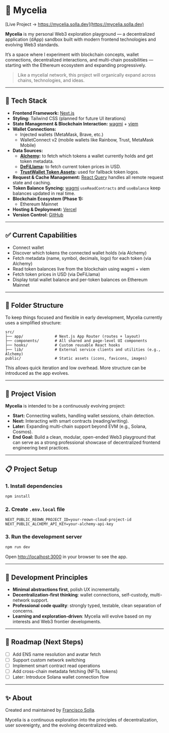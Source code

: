 # 🌿 Mycelia

[Live Project → https://mycelia.solla.dev](https://mycelia.solla.dev)

**Mycelia** is my personal Web3 exploration playground — a decentralized application (dApp) sandbox built with modern frontend technologies and evolving Web3 standards.

It’s a space where I experiment with blockchain concepts, wallet connections, decentralized interactions, and multi-chain possibilities — starting with the Ethereum ecosystem and expanding progressively.

> Like a mycelial network, this project will organically expand across chains, technologies, and ideas.

---

## 🚀 Tech Stack

- **Frontend Framework:** [Next.js](https://nextjs.org/)
- **Styling:** Tailwind CSS (planned for future UI iterations)
- **State Management & Blockchain Interaction:** [wagmi](https://wagmi.sh/) + [viem](https://viem.sh/)
- **Wallet Connections:**
  - Injected wallets (MetaMask, Brave, etc.)
  - WalletConnect v2 (mobile wallets like Rainbow, Trust, MetaMask Mobile)
- **Data Sources:**
  - **[Alchemy](https://www.alchemy.com/):** to fetch which tokens a wallet currently holds and get token metadata.
  - **[DeFiLlama](https://defillama.com/):** to fetch current token prices in USD.
  - **[TrustWallet Token Assets](https://github.com/trustwallet/assets):** used for fallback token logos.
- **Request & Cache Management:** [React Query](https://tanstack.com/query) handles all remote request state and caching.
- **Token Balance Syncing:** [wagmi](https://wagmi.sh/) `useReadContracts` and `useBalance` keep balances updated in real time.
- **Blockchain Ecosystem (Phase 1):**
  - Ethereum Mainnet
- **Hosting & Deployment:** [Vercel](https://vercel.com/)
- **Version Control:** [GitHub](https://github.com/franciscosolla/mycelia)

---

## ✅ Current Capabilities

- Connect wallet
- Discover which tokens the connected wallet holds (via Alchemy)
- Fetch metadata (name, symbol, decimals, logo) for each token (via Alchemy)
- Read token balances live from the blockchain using wagmi + viem
- Fetch token prices in USD (via DeFiLlama)
- Display total wallet balance and per-token balances on Ethereum Mainnet

---

## 📁 Folder Structure

To keep things focused and flexible in early development, Mycelia currently uses a simplified structure:

```
src/
├── app/              # Next.js App Router (routes + layout)
├── components/       # All shared and page-level UI components
├── hooks/            # Custom reusable React hooks
├── lib/              # External service clients and utilities (e.g., Alchemy)
public/               # Static assets (icons, favicons, images)
```

This allows quick iteration and low overhead. More structure can be introduced as the app evolves.

---

## 🧀 Project Vision

**Mycelia** is intended to be a continuously evolving project:

- **Start:** Connecting wallets, handling wallet sessions, chain detection.
- **Next:** Interacting with smart contracts (reading/writing).
- **Later:** Expanding multi-chain support beyond EVM (e.g., Solana, Cosmos).
- **End Goal:** Build a clean, modular, open-ended Web3 playground that can serve as a strong professional showcase of decentralized frontend engineering best practices.

---

## 📋 Project Setup

### 1. Install dependencies

```bash
npm install
```

### 2. Create `.env.local` file

```
NEXT_PUBLIC_REOWN_PROJECT_ID=your-reown-cloud-project-id
NEXT_PUBLIC_ALCHEMY_API_KEY=your-alchemy-api-key
```

### 3. Run the development server

```bash
npm run dev
```

Open [http://localhost:3000](http://localhost:3000) in your browser to see the app.

---

## 🎯 Development Principles

- **Minimal abstractions first**, polish UX incrementally.
- **Decentralization-first thinking**: wallet connections, self-custody, multi-network support.
- **Professional code quality**: strongly typed, testable, clean separation of concerns.
- **Learning and exploration-driven**: Mycelia will evolve based on my interests and Web3 frontier developments.

---

## 📖 Roadmap (Next Steps)

- [ ] Add ENS name resolution and avatar fetch
- [ ] Support custom network switching
- [ ] Implement smart contract read operations
- [ ] Add cross-chain metadata fetching (NFTs, tokens)
- [ ] Later: Introduce Solana wallet connection flow

---

## ✨ About

Created and maintained by [Francisco Solla](https://solla.dev).

Mycelia is a continuous exploration into the principles of decentralization, user sovereignty, and the evolving decentralized web.

